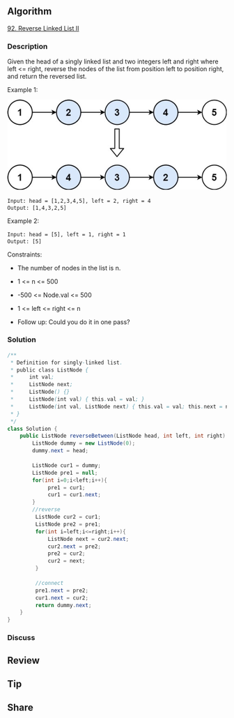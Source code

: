 ## Algorithm

[92. Reverse Linked List II](https://leetcode.com/problems/reverse-linked-list-ii/)

### Description

Given the head of a singly linked list and two integers left and right where left <= right, reverse the nodes of the list from position left to position right, and return the reversed list.


Example 1:

![](assets/20210428-68617f80.png)

```
Input: head = [1,2,3,4,5], left = 2, right = 4
Output: [1,4,3,2,5]
```

Example 2:

```
Input: head = [5], left = 1, right = 1
Output: [5]
```

Constraints:

- The number of nodes in the list is n.
- 1 <= n <= 500
- -500 <= Node.val <= 500
- 1 <= left <= right <= n

- Follow up: Could you do it in one pass?

### Solution

```java
/**
 * Definition for singly-linked list.
 * public class ListNode {
 *     int val;
 *     ListNode next;
 *     ListNode() {}
 *     ListNode(int val) { this.val = val; }
 *     ListNode(int val, ListNode next) { this.val = val; this.next = next; }
 * }
 */
class Solution {
    public ListNode reverseBetween(ListNode head, int left, int right) {
        ListNode dummy = new ListNode(0);
        dummy.next = head;

        ListNode cur1 = dummy;
        ListNode pre1 = null;
        for(int i=0;i<left;i++){
             pre1 = cur1;
             cur1 = cur1.next;
        }
        //reverse
         ListNode cur2 = cur1;
         ListNode pre2 = pre1;
         for(int i=left;i<=right;i++){
             ListNode next = cur2.next;
             cur2.next = pre2;
             pre2 = cur2;
             cur2 = next;
         }

         //connect
         pre1.next = pre2;
         cur1.next = cur2;
         return dummy.next;
    }
}
```

### Discuss

## Review


## Tip


## Share
